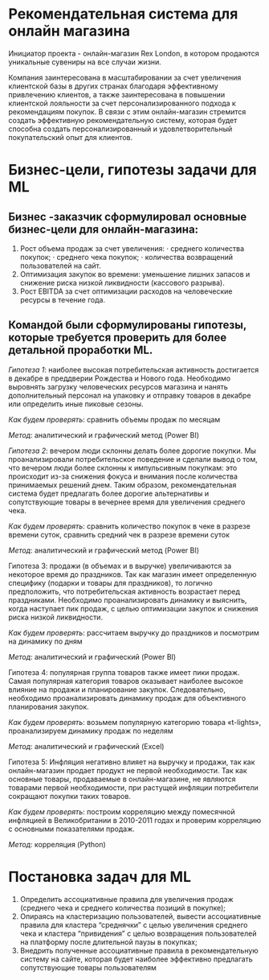 # Рекомендательная система для онлайн магазина
Инициатор проекта - онлайн-магазин Rex London, в котором продаются уникальные сувениры на все случаи жизни.

Компания заинтересована в масштабировании за счет увеличения клиентской базы в других странах благодаря эффективному привлечению клиентов, а также заинтересована в повышении клиентской лояльности за счет персонализированного подхода к рекомендациям покупок. В связи с этим онлайн-магазин стремится создать эффективную рекомендательную систему, которая будет способна создать персонализированный и удовлетворительный покупательский опыт для клиентов.

# Бизнес-цели, гипотезы задачи для ML
 
## Бизнес -заказчик сформулировал основные бизнес-цели для онлайн-магазина:
1. Рост объема продаж за счет увеличения:
·  	среднего количества покупок;
·  	среднего чека покупок;
·  	количества возвращений пользователей на сайт. 
2. Оптимизация закупок во времени: уменьшение лишних запасов и снижение риска низкой ликвидности (кассового разрыва).
3. Рост EBITDA за счет оптимизации расходов на человеческие ресурсы в течение года.
 
## Командой были сформулированы гипотезы, которые требуется проверить для более детальной проработки ML.
*Гипотеза 1*: наиболее высокая потребительская активность достигается в декабре в преддверии Рождества и Нового года.
Необходимо выровнять загрузку человеческих ресурсов магазина и нанять дополнительный персонал на упаковку и отправку товаров в декабре или определить иные пиковые сезоны.

*Как будем проверять*: сравнить объемы продаж по месяцам

*Метод*: аналитический и графический метод (Power BI)
 
*Гипотеза 2*: вечером люди склонны делать более дорогие покупки.
Мы проанализировали потребительское поведение и сделали вывод о том, что вечером люди более склонны к импульсивным покупкам: это происходит из-за снижения фокуса и внимания после количества принимаемых решений днем. Таким образом, рекомендательная система будет предлагать более дорогие альтернативы и сопутствующие товары в вечернее время для увеличения среднего чека.

*Как будем проверять*: сравнить количество покупок в чеке в разрезе времени суток, сравнить средний чек в разрезе времени суток

*Метод*: аналитический и графический метод (Power BI)
 
Гипотеза 3: продажи (в объемах и в выручке) увеличиваются за некоторое время до праздников.
Так как магазин имеет определенную специфику (подарки и товары для праздников), то логично предположить, что потребительская активность возрастает перед праздниками. Необходимо проанализировать динамику и выяснить, когда наступает пик продаж, с целью оптимизации закупок и снижения риска низкой ликвидности. 

*Как будем проверять*: рассчитаем выручку до праздников и посмотрим на динамику по дням

*Метод*: аналитический и графический (Power BI)
 
Гипотеза 4: популярная группа товаров также имеет пики продаж.
Самая популярная категория товаров оказывает наиболее высокое влияние на продажи и планирование закупок. Следовательно, необходимо проанализировать динамику продаж для объективного планирования закупок.

*Как будем проверять*: возьмем популярную категорию товара «t-lights», проанализируем динамику продаж по неделям

*Метод*: аналитический и графический (Excel)

Гипотеза 5: Инфляция негативно влияет на выручку и продажи, так как онлайн-магазин продает продукт не первой необходимости. 
Так как основные товары, продаваемые в онлайн-магазине, не являются товарами первой необходимости, при растущей инфляции потребители сокращают покупки таких товаров. 

*Как будем проверять*: построим корреляцию между помесячной инфляцией в Великобритании в 2010-2011 годах и проверим корреляцию с основными показателями продаж.

*Метод*: корреляция (Python)

# Постановка задач для ML
1. Определить ассоциативные правила для увеличения продаж (среднего чека и среднего количества позиций в покупке);
2. Опираясь на кластеризацию пользователей, вывести ассоциативные правила для кластера “среднячки” с целью увеличения среднего чека и кластера “привидения” с целью возвращения пользователей на платформу после длительной паузы в покупках;
3. Внедрить полученные ассоциативные правила в рекомендательную систему на сайте, которая будет наиболее эффективно предлагать сопутствующие товары пользователям

